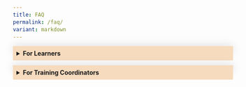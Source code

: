 ```yaml
---
title: FAQ
permalink: /faq/
variant: markdown
---
```

<style>
.Accordion-Paragraph {
	 font-size: 1em;
	 margin-left: 0.5em;
	 margin-right: 0.5em;
	 margin-top: 2em;
	}
	
	summary {
		background-color: #f7dbbe;
		padding:8px;
		margin-bottom: -20px;
		font-weight: bold;
		transition: all 0.5s ease;
	}
	
	summary:hover{
		cursor: pointer;
		color: white;
		background-color: #F68B1F;
		
	}
	
	details[open] {
		background-color: #f7f0f0;

	}
	
details {
		box-shadow: 0px 0px 20px #d4d4d4;
		margin-top: 1em;
		margin-bottom: 2.2em;
	}

.mini-header {
	font-weight: bold;
	
	}
	
#list-adjustment
{
font-size:16px;
}	

#questions ul li
{
	list-style-type: none;
}	


</style>



<details><summary>For Learners</summary>
<div class="Accordion-Paragraph">

<p>Find out how to register for programmes here.</p>	
	
<div id="questions">
	<ul>
		<li>Jump to</li>
	<li><a href="#disabilities">Learning with disabilities</a></li>	
	<li><a href="#register">How to register for a programme?</a></li>		
	<li><a href="#classroom-details">Where do I find the classroom details?</a></li>	
	<li><a href="#mark-attendance">How do I mark my attendance?</a></li>	
	<li><a href="#missed-check-in">What if I missed my check-in?</a></li>		
	<li><a href="#withdraw-application">Withdrawing your application before Training Coordinator (TC) approval</a></li>	
	<li><a href="#withdraw-registration">Withdrawing your registration after programme placement</a></li>
</ul>
</div>		
	
	
	
	
<h4>Register for a Programme:</h4>
<p class="mini-header">Searching for a programme</p> 

<p>You can search for your preferred programmes on <a target="_blank" href="https://www.learn.gov.sg/">CSC LEARN platform</a>. 
You will be able to filter your search by Programme Type, Domain, Target Audience and Provider. For a more targeted search using competencies, please log in as a public officer. Click on the menu icon in the top left. Select <b>“Explore Learning Products”</b> and choose your domain. Then browse and select the competencies you're interested in to see matching learning products. </p>

		
<p class="mini-header" id="register">How to register for a programme?</p>
		
<p>You can register via <a target="_blank" href="https://www.learn.gov.sg/">CSC LEARN platform</a>. Navigate to your desired programme, and click <b>"Apply Now”</b> to select the available class dates, or choose <b>"View More Dates”</b> to see other options. Select your Training Coordinator from the list. Review your application details before clicking <b>"Submit”</b> to complete your registration. Your Training Coordinator has up to 3 working days to approve your registration request. You'll receive both a LEARN notification and an email once your application is approve. 

</p><p><b>Note:</b> To attend milestone programmes, you have to be nominated by your agency. Contact your Training Coordinator to find out more.</p>

		
<p class="mini-header">How do I check my application status?</p>
		
<p>To check your application status, click on the menu icon in the CSC LEARN platform and select <b>"My Applications”</b>. This will show you the status of all your submitted applications. Once your registration is successful, you'll receive a Programme Placement Letter (PPL) via email from CSCOLLEGE Notification 2-3 weeks before the programme starts. While we will always do our best to confirm your registration as early as possible, classes may sometimes be postponed or cancelled due to unforeseen circumstances.</p>
		
<p class="mini-header" id="disabilities">Learning with disabilities</p>
	
<p>The Civil Service College is committed to creating a learning environment that meets the diverse needs of its participants. If you anticipate or experience any barriers to learning in the programme you are interested in, please feel free to discuss your concerns with your Training Coordinator and CSC’s <a href="mailto:cscollege@cscollege.gov.sg">Customer Experience Team</a>. Learners with disabilities may also wish to work with your Training Coordinator and CSC’s Customer Experience Team to discuss options to improve the learning experience for you. Please also let us know what level of assistance you prefer.</p>
		
		
<h4>Attending Your Programme:</h4>
		
<p class="mini-header" id="classroom-details">Where do I find the classroom details?</p>
		
<p>A system-generated Welcome Email, from CSCOLLEGE Notification, will be sent to you at least 1 week before to the class commencement date with log-in instructions to CSC's <a target="_blank" href="https://dc.learn.gov.sg/">Learn Digital Classroom</a>, where you will find all the details you need to attend your programme, including classroom details (for in-person programmes), zoom link (for virtual programmes), pre-learning materials and assignments (if any), and programme materials.</p> 
		
<p>Here is how:</p>		
		
<ol id="list-adjustment">
	<li>Log in to <a target="_blank" href="https://dc.learn.gov.sg">https://dc.learn.gov.sg</a> and scroll down to <b>“My Programmes”</b> to select the grid containing the name of the course you are attending.</li>
	<li>Scroll down to the <b>“Table of Contents”</b> to find:</li>
		<ul>
			<li>The pre-learning materials under the <b>“Pre-course Preparations”</b> grid. Please complete any pre-course assignments that are required for the class</li>
			<li>Classroom link/details under the <b>“Classroom Details”</b> grid</li>
	</ul>
</ol>		
		
<p>A simple guide on the steps to login to Learn-DC and access the programme information is linked <a target="_blank" href="https://go.gov.sg/learndc-proginfo">here</a>.</p>		
		
<p class="mini-header" id="mark-attendance">How do I mark my attendance?</p>
		
<p>You may mark your attendance by “checking in” to your programme on CSC's eAttendance page. Here is how:</p> 		
		
<ol id="list-adjustment">
	<li>At the start of the class, your trainer will provide you with a QR code and a URL. Scan the QR code with your mobile devices or manually input the URL in your web browser to launch the eAttendance page.</li>	
	<li>Log in with your SingPass App.</li>	
	<li>Check that the details of your class are correct, and click on “Check-in”.</li>	
	<li>Confirm your check-in by clicking on the “Check-in” button in the pop-up.</li>	
	<li>Make sure that your attendance is captured under the “My Session Today” page</li>	
</ol>		
		
<p>Here’s a simple guide to help you along.</p>			
		
<img src="/images/FAQ/eatt%20steps_website%20faq.png">	
		
<p>To ensure your attendance is captured in a timely manner, please download the Singpass App on your mobile devices with camera functionality and set up your Singpass account (if you have yet to do so) prior to your class. We also recommend that you arrive at least 15 minutes before the class start time to have sufficient time to complete this check-in process.</p>
		
<p class="mini-header" id="missed-check-in">What if I missed my check-in?</p>		

<p>Check-in will close 90 minutes after the class has started. Thereafter, an email notification will be sent to your Training Coordinator to inform him/her that you have yet to check in. If you arrive after the check-in time, please inform your trainer and provide reasons for being late.</p>		
		

<h4>Withdrawing Your Registration</h4>
		
<p class="mini-header" id="withdraw-application">Cancelling your application before Training Coordinator (TC) approval</p>
		
<p>To cancel your pending application in the CSC LEARN platform, start by clicking on <b>“My Applications”</b>. Find and click on the application you want to cancel to view its details. Look for the text <b>“You may cancel this application here”</b> and click this link to cancel. Once completed, your application status will change to <b>“Cancelled”</b>. </p>
		
<p class="mini-header" id="withdraw-registration">Withdrawing your registration after programme placement</p>			

<p>If you are scheduled for an upcoming CSC programme and you are unable to attend, here is what you need to do:</p>
		
<ol id="list-adjustment">
<li>Notify your training coordinator (TC) early, preferably at least 3 weeks before the class start date, otherwise a penalty fee may be incurred. All withdrawal / replacement / transfer requests have to be submitted by your TC.</li>	
<li>Concurrently, check among your colleagues if anyone is able to take your place for the programme. If yes, remember to seek your respective RO’s support, and provide the details (name, NRIC, email address) of your colleague to your TC.</li>
<li>If you have not found a replacement, please provide your TC the reason(s) you are unable to attend. If a penalty is incurred due to late notice, CSC will assess the reasons provided and determine if the penalty can be waived. Do note that reasons such as going on leave/vacation will not be accepted as these should have been planned ahead of time.</li> 
<li>Do note the withdrawal timelines below to avoid any penalties:</li></ol>

<figure>
<img src="/images/FAQ/process_timeline_learner.jpg">

<figcaption>
<p>For more information, please refer to this <a target="_blank" href="https://go.gov.sg/wdl-rpl-faq">FAQ</a>.</p>
</figcaption>
	
</figure>
	
<br>		
		

	
</div>
	</details>
	
	
	
	
<details><summary>For Training Coordinators</summary>
<div class="Accordion-Paragraph">
<p>Find out how to manage your Training Coordinator account, register your officers for programmes and request for in-house training.</p>
	
<div id="questions">
		<ul>
	<li>Jump to</li>
	<li><a href="#individual-bulk">Individual or bulk registration</a></li>	
	<li><a href="#review">Reviewing your officer's registration</a></li>		
	<li><a href="#covering-training">How to set "Covering Training Coordinator (TC)"?</a></li>	
	<li><a href="#wrt-officers">Withdrawing / Replacing / Transferring Your Officers for Programmes</a></li>	
	<li><a href="#officers-attendance">Attendance of Your Officers</a></li>	
	<li><a href="#request-in-house">Request for In-House Training</a></li>
</ul>
</div>			
	
			
<h4>Managing Your Training Coordinator Account</h4>

<p class="mini-header">Creating / removing a Training Coordinator account</p>
	
<p>Please submit the Training Coordinator’s information in <a target="_blank" href="https://go.gov.sg/add-remove-tc-bc">this form</a> and the account will be created/removed within 3 to 5 working days. The form can also be found on the TC’s Dashboard on the programme portal.</p>	
			
<p class="mini-header">Update your agency's contact list</p>	
<p>Email us at <a href="mailto:cscollege@cscollege.gov.sg">cscollege@cscollege.gov.sg</a> with the updates.</p>


<h4>Registering Your Officers for Programmes</h4>

<p id="individual-bulk" class="mini-header">Individual or bulk registration</p>
	
<p>You may register your officers individually or by "bulk” by using the <b>“Bulk Registration”</b> function . We will contact you if we are unable to accept all or some of your registrations. When submitting your registration, please ensure that you have entered your officers’ email addresses correctly as all subsequent communications would be sent to the listed email addresses directly. Incorrect emails may result in officers not receiving their Programme Placement Letters and Welcome emails. A simple guide on how you may submit registrations for your officers is linked <a target="_blank" href="https://go.gov.sg/bulkreg-tc">here</a>.</p>
	
	
<p class="mini-header">Registration closing dates</p>

<p>Registration normally closes 7 working days before the start date, unless otherwise stated. If your officer chooses to register just before the closing date, you may need to submit the application directly on their behalf to avoid unsuccessful registration. </p>
	
	
<p class="mini-header" id="review">Reviewing your officer’s registration</p>

<p>When your officer registers for a programme, you have up to 3 working days to review and approve the registration request. Once you’ve approved it, your officer will be notified via email. However, if you register on an officer’s behalf, there is no review or approval required. A simple guide on the steps to approve your officer’s application on the programme portal is linked <a href="https://go.gov.sg/appr-appl-tc" target="_blank">here.</a></p>
		

<p class="mini-header">Unable to review registrations in time</p>
			
<p>If you don’t respond to a registration request by the end of the second day, it will be routed to your Covering TC (if any). Both the officer and you will be cc-ed in the email to your Covering TC. Any registration request not approved after the 3 working day period will lapse and cannot be reactivated. The officer can re-submit a new application if the application has lapsed.</p>
	
	
<p class="mini-header" id="covering-training">How to set “Covering Training Coordinator (TC)”</p>
	
<p>A Covering TC is another TC whom a pending application would be routed to for approval, if the selected TC does not approve the application by the end of the second day. You can set your Covering TC on the<b>“Profile”</b>page by clicking on the “Covering TC” button.</p>
	
<p> Only one Covering TC can be assigned to each TC. A simple guide on the steps to set a Covering TC on the programme portal is linked <a target="_blank" href="https://go.gov.sg/set-coveringtc">here</a>.</p>
	
<p class="mini-header">Registration status</p>
					
	
<p>We will email the officer and you about the registration status 2 to 3 weeks before the programme starts. If registration is successful:</p>
	
<ul>
<li>The officer will receive a Programme Placement Letter (PPL).</li>
<li>You will receive a PPL summary for each programme (excluding eLearning programme). It lists the officers from your agency attending the programme.</li>

</ul>
	
<p><b>Note:</b> Whenever possible, we will send the PPLs as soon as the programme is confirmed. In most cases, we can only confirm the programme 3 weeks before it starts.</p>


<p class="mini-header">Contacting us</p>
	<p>Find out more on our <a target="_blank" href="/contact-us">Contact Us</a> page</p>
	
	
<h4 id="wrt-officers">Withdrawing / Replacing / Transferring Your Officers for Programmes</h4>
	
<p>All requests for withdrawal, replacement and/or transfer of participants are to be submitted by an agency’s TC via a Withdrawal / Replacement / Transfer Request Form in the TC module on the CSC Programme Portal. CSC will no longer handle email requests from learners, and will re-direct them back to their TCs.</p>
	
	
<p>TCs will be prompted to provide the following information:</p>
	
<ul>
<li>TC’s details</li>
<li>Details of the programme that officer is withdrawing from</li>
<li>Details of withdrawing officer</li>
<li>Reasons for withdrawing</li>
<li>If transferring to another session, the dates of the session to be transferred to</li>
<li>If there is one, the replacement officer’s details</li>
<li>Replacement Officer’s TC details and Billing Contact Details</li>
</ul>
	
<p>It is important to note that penalty fees will be levied if the notification to withdraw is received after the Programme Placement Letter has been sent, or less than 3 weeks before the class start date, whichever is later. Please see timeline below:</p> 
	
<img src="/images/FAQ/process_timeline_tcs.jpg">
	
<p>If penalty fees are incurred, CSC will assess if the penalty can be waived based on the reasons provided by the TC in the form. CSC will then inform the TC of the outcome over email within 5 working days.</p>

<p>Please also note the timelines for replacements and transfers:</p>
	
<ol id="list-adjustment">

<li type="a">Replacement requests: at least 5 working days before class starts</li>
<li type="a">Transfer requests: at least 5 working days before the original class starts and at least 5 working days before the new class starts.</li>

</ol>
	
<img src="/images/FAQ/overview_process_timeline.jpg">
	
<p>More FAQs on the Withdrawal, Replacement and Transfer process is linked <a target="_blank" href="https://go.gov.sg/wdl-rpl-faq">here</a>.</p>
	
	
	
<h4 id="officers-attendance">Attendance of Your Officers</h4>
	
<p>Your officers may mark their attendance by “checking in” to their programme, on CSC’s eAttendance page.</p>

<p>A QR code and/or URL will be provided by their trainers at the start of their class. They can either scan the QR code or input the URL on their mobile web browser to launch the eAttendance page.</p>	
	
<img src="/images/FAQ/eatt%20steps_website%20faq.png">	
	
<p>To ensure that your officers’ attendance is captured in a timely manner, officers are highly encouraged to download the Singpass application on their mobile devices with camera functionality and set up their Singpass account (if they have yet to do so) prior to their class. We also recommend that they arrive at least 15 minutes before the class’s start time to have sufficient time to complete this process.</p>

<p>You will be notified via email of officer(s) who did not check-in within 90 minutes after the class has started. If your officers arrive after the check-in time, they would need to inform their trainer and provide reasons for being late.</p>
	
<p class="mini-header">What happens if my officer is absent for the class?</p>	
	
<p>Officers who do not meet the minimum attendance or are absent without valid reasons will be charged the full programme fee (before Training Subsidy). You will be informed to check with your officer on the reason for the absence. If your officer has a valid reason, please submit the ‘Appeal for Waiver of No-show Penalty Form’ via your TC dashboard in CSC’s Programme Portal no later than 5 working days from class end date. If we do not hear from you by then, the full programme fee will be charged to your agency.</p>	

<p>CSC’s decision on the waiver is final, and no further appeals will be considered. More information on the No-show process is linked&nbsp;
<a target="_blank" href="https://go.gov.sg/no-show-appeal">here</a>.</p>
	
	
<p class="mini-header">Where to get assistance</p>
	
<p>Officers can email us at <a href="mailto:cscollege@cscollege.gov.sg">cscollege@cscollege.gov.sg</a> if they require assistance before their programme. If they require assistance on the day of their programme, they can approach the Trainers or Programme Administrators.</p>
	
	
<p class="mini-header">More questions?</p>

<p>If you have any questions not addressed above, you can contact us at <a href="mailto:cscollege@cscollege.gov.sg">cscollege@cscollege.gov.sg.</a></p>
	

<h4 id="request-in-house">Request for In-House Training</h4>
	
<p class="mini-header">In-house training</p>
		
<ul>

<li>We offer in-house training programmes to meet your agency’s specific needs and challenges. You can choose from standard or customised in-house programmes.</li>
	
</ul>
	
<p class="mini-header">Standard in-house programmes</p>

<ul>

<li>A standard in-house programme covers the same material as a public run programme. The advantage is that your organisation can choose the location and timing of the programme, and which officers to participate in it. Most programmes have an in-house option. Submit your request for standard in-house programmes <a target="_blank" href="https://form.gov.sg/60545d6f248bbc0012cc8ae5">here</a></li>
	
</ul>	
			
<p class="mini-header">Customised in-house programmes</p>

<ul>	

<li>If your agency has specific work challenges, a standard in-house programme may not meet your needs. We can customise our programmes by working with you to analyse and determine your agency’s training needs. Please submit your agency’s request <a target="_blank" href="https://form.gov.sg/60545d6f248bbc0012cc8ae5">here</a>.</li>
	


</ul>	
	
<p><b><i>Note: There is a development fee for customised programmes which will be in addition to the programme fee.</i></b></p>
	
<p class="mini-header">Class sizes</p>
	
<p>The minimum and maximum class sizes for in-house training are fixed. If your agency does not meet the minimum class size, please register them for a public run instead.</p>
	
<p class="mini-header">Costs</p>
		
<p>Please contact your Agency Engagement Manager to ask for a cost estimate.</p>
			
<p class="mini-header">Venues</p>
			
<p>We can conduct in-house programmes at CSC or at a location of your choice, as long as heavy logistics or specialised equipment are not required. You can reduce costs by having the programme conducted at your office.</p>
			
<p class="mini-header">How to apply for in-house training</p>
<p>Email your Agency Engagement Manager with the following:</p>
	
<ul>
				<li>Programme title</li>
				<li>Course code</li>
				<li>Preferred venue (CSC or your agency’s venue)</li>
				<li>Preferred training period (please allow a lead time of 8 weeks)</li>
				<li>Number of times you’d like to run the programme</li>
				<li>Standard in-house or customised programme request</li>
</ul>

<p>We’ll respond within 3 – 5 working days. </p>
	
	<p>Click <a target="blank" href="https://go.gov.sg/csc-aemanager">here</a> to find out who your Agency Engagement Manager is.</p> 
	
	
		
	
	
	
</div>
</details>